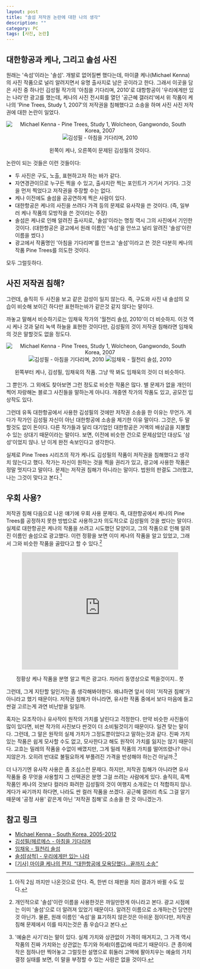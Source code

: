 ```yaml
---
layout: post
title: "솔섬 저작권 논란에 대한 나의 생각"
description: ""
category: PC
tags: [사진, 논란]
---
```


## 대한항공과 케나, 그리고 솔섬 사진

원래는 '속섬'이라는 '솔섬'.
개발로 없어질뻔 했다는데, 마이클 케나(Michael Kenna)의 사진 작품으로 널리 알려지면서 유명 출사지로 남은 곳이라고 한다.
그래서 이곳을 담은 사진 중 하나인 김성필 작가의 '아침을 기다리며, 2010'로
대항항공이 '우리에게만 있는 나라'란 광고를 했는데,
케나의 사진 전시회를 열던 '공근혜 갤러리'에서 위 작품이 케나의 'Pine Trees, Study 1, 2007'의 저작권을 침해했다고 소송을 하며 사진 사진 저작권에 대한 논란이 일었다.

<div style="text-align: center;" markdown="1">

![Michael Kenna - Pine Trees, Study 1, Wolcheon, Gangwondo, South Korea, 2007](https://lh5.googleusercontent.com/-nlLFdB4jh9Q/VZnfZ2NDNPI/AAAAAAAAPa8/wkMfxiQH2DE/h190/Michael%2BKenna%2B-%2BPine%2BTrees%252C%2BStudy%2B1.jpg)
![김성필 - 아침을 기다리며, 2010](https://lh6.googleusercontent.com/-n5PBlxOrmbo/VZnfv_hLRtI/AAAAAAAAPbM/vHpxxosc7Tw/h190/%25EA%25B9%2580%25EC%2584%25B1%25ED%2595%2584%2B-%2B%25EC%2595%2584%25EC%25B9%25A8%25EC%259D%2584%2B%25EA%25B8%25B0%25EB%258B%25A4%25EB%25A6%25AC%25EB%25A9%25B0.jpg)

왼쪽이 케나, 오른쪽이 문제된 김성필의 것이다.

</div>

논란이 되는 것들은 이런 것들이다:

- 두 사진은 구도, 노출, 표현하고자 하는 바가 같다.
- 자연경관이므로 누구든 찍을 수 있고, 출사지란 찍는 포인트가 거기서 거기다. 그것을 먼저 찍었다고 저작권을 주장할 수는 없다.
- 케나 이전에도 솔섬을 공공연하게 찍은 사람이 있다.
- 대한항공은 케나의 사진을 쓰려다 가격 등의 문제로 유사작을 쓴 것이다. (즉, 일부러 케나 작품의 모방작을 쓴 것이라는 주장)
- 솔섬은 케나로 인해 알려진 출사지로, '솔섬'이라는 명칭 역시 그의 사진에서 기인한 것이다. (대한항공은 광고에서 원래 이름인 '속섬'을 안쓰고 널리 알려진 '솔섬'이란 이름을 썼다.)
- 광고에서 작품명인 '아침을 기다리며'를 안쓰고 '솔섬'이라고 쓴 것은 다분히 케나의 작품 Pine Trees를 의도한 것이다.

모두 그럴듯하다.



## 사진 저작권 침해?

그런데, 솔직히 두 사진을 보고 같은 감성이 일지 않는다.
즉, 구도와 사진 내 솔섬의 모습이 비슷해 보이긴 하다만 표현하는바가 같은것 같지 않다는 말이다.

까놓고 말해서 비슷하기로는 임채욱 작가의 '월천리 솔섬, 2010'이 더 비슷하지.
이것 역시 케나 것과 달리 녹색 하늘을 표현한 것이다만,
김성필의 것이 저작권 침해라면 임채욱의 것은 말할것도 없을 정도다.

<div style="text-align: center;" markdown="1">

![Michael Kenna - Pine Trees, Study 1, Wolcheon, Gangwondo, South Korea, 2007](https://lh5.googleusercontent.com/-nlLFdB4jh9Q/VZnfZ2NDNPI/AAAAAAAAPa8/wkMfxiQH2DE/h190/Michael%2BKenna%2B-%2BPine%2BTrees%252C%2BStudy%2B1.jpg)
![김성필 - 아침을 기다리며, 2010](https://lh6.googleusercontent.com/-n5PBlxOrmbo/VZnfv_hLRtI/AAAAAAAAPbM/vHpxxosc7Tw/h190/%25EA%25B9%2580%25EC%2584%25B1%25ED%2595%2584%2B-%2B%25EC%2595%2584%25EC%25B9%25A8%25EC%259D%2584%2B%25EA%25B8%25B0%25EB%258B%25A4%25EB%25A6%25AC%25EB%25A9%25B0.jpg)
![임채욱 - 월천리 솔섬, 2010](https://lh3.googleusercontent.com/-IX_oecRdHHk/VZnfa8236qI/AAAAAAAAPbE/YWNt0SOIhUs/h190/%25EC%259E%2584%25EC%25B1%2584%25EC%259A%25B1%2B-%2B%25EC%259B%2594%25EC%25B2%259C%25EB%25A6%25AC%2B%25EC%2586%2594%25EC%2584%25AC.jpg)

왼쪽부터 케나, 김성필, 임채욱의 작품.
그냥 딱 봐도 임채욱의 것이 더 비슷하다.

</div>

그 뿐인가.
그 외에도 찾아보면 그런 정도로 비슷한 작품은 많다.
별 문제가 없을 개인이 찍어 자랑해논 블로그 사진들을 말하는게 아니다.
개중엔 작가의 작품도 있고, 공모전 입상작도 있다.

그런데 유독 대한항공에서 사용한 김성필의 것에만 저작권 소송을 한 이유는 무언가.
게다가 작가인 김성필 자신이 아닌 대한항공에 소송을 제기한 이유 말이다.
그것은, 두 말 할것도 없이 돈이다.
다른 작가들과 달리 대기업인 대한항공은 거액의 배상금을 지불할 수 있는 상대기 때문이라는 말이다.
보면, 이전에 비슷한 건으로 문제삼았던 대상도 '삼성'이었지 않나.
난 이게 완전 속보인다고 생각한다.

실제로 Pine Trees 시리즈의 작가 케나도 김성필의 작품이 저작권을 침해했다고 생각치 않는다고 했다.
작가는 자신이 원하는 것을 찍을 권리가 있고, 광고에 사용한 작품은 정말 멋지다고 말이다.
문제는 저작권 침해가 아니라는 말이다.
법원의 판결도 그러했고, 나는 그것이 맞다고 본다.[^1]

[^1]: 아직 2심 까지만 나온것으로 안다. 즉, 한번 더 재판을 치러 결과가 바뀔 수도 있다.


## 우회 사용?

저작권 침해 다음으로 나온 얘기에 우회 사용 문제다.
즉, 대한항공에서 케나의 Pine Trees를 공정하지 못한 방법으로 사용하고자 의도적으로 김성필의 것을 썼다는 말이다.
실제로 대한항공은 케나의 작품을 쓰려고 시도했던 모양이고,
그의 작품으로 인해 알려진 이름인 솔섬으로 광고했다.
이런 정황을 보면 이미 케나의 작품을 알고 있었고, 그래서 그와 비슷한 작품을 골랐다고 할 수 있다.[^2]

[^2]: 개인적으로 '솔섬'이란 이름을 사용한것은 까일만한게 아니라고 본다. 광고 시점에는 이미 '솔섬'으로 더 알려져 있었기 때문이다. 알려진 이름으로 소개하는건 당연한 것 아닌가. 물론, 원래 이름인 '속섬'을 표기하지 않은것은 아쉬운 점이다만, 저작권 침해 문제에서 이를 따지는것은 좀 우습다고 본다.

<div style="text-align: center;">
<iframe width="420" height="315" src="https://www.youtube.com/embed/7XelcZRjvbw" frameborder="0" allowfullscreen></iframe>
<p>정황상 케나 작품을 분명 알고 찍은 광고다. 차라리 동영상으로 찍을것이지.. 쯧</p>
</div>

그런데, 그게 지탄할 일인가는 좀 생각해봐야한다.
왜냐하면 앞서 이미 '저작권 침해'가 아니라고 했기 때문이다.
저작권 침해가 아니라면, 유사한 작품 중에서 보다 마음에 들고 싼걸 고르는게 과연 비난받을 일일까.

혹자는 모조작이나 유사작이 원작의 가치를 날린다고 걱정한다.
만약 비슷한 사진들이 많이 있다면, 비싼 작가의 사진보다 싼것이 더 소비될것이기 때문이다.
일견 맞는 말이다.
그런데, 그 말은 원작의 실제 가치가 그정도뿐이었다고 말하는것과 같다.
진짜 가치있는 작품은 쉽게 모사할 수도 없고, 모사한다고 해도 원작이 가치를 잃지는 않기 때문이다.
고흐는 밀레의 작품을 수없이 배꼈지만, 그게 밀레 작품의 가치를 떨어뜨렸나? 아니지않은가.
오히려 반대로 불필요하게 부풀려진 가격을 반성해야 하는건 아닐까.[^3]

[^3]: '예술은 사기'라는 말이 있다. 실제 가치와 상관없이 가격이 매겨지고, 그 가격 역시 작품의 진짜 가치와는 상관없는 투기와 허세(이름값)에 따르기 때문이다. 큰 종이에 작은 점하나만 찍어놓고 그럴듯한 설명으로 휘둘러 고액에 팔아치우는 예술의 가치 결정 실태를 보면, 이 말을 부정할 수 있는 사람은 없을 것이다.

더 나가기엔 유사작 사용은 좀 조심스런 문제다.
하지만, 저작권 침해가 아니라면 유사 작품들 중 무엇을 사용할지 그 선택권은 분명 그걸 쓰려는 사람에게 있다.
솔직히, 흑백 작품인 케나의 것보다 컬러라 화려한 김성필의 것이 여행지 소개로는 더 적합하지 않나.
게다가 싸기까지 하다면, 나라도 싼 컬러 작품을 쓰겠다.
공근혜 갤러리 측도 그걸 알기 때문에 '공정 사용' 같은게 아닌 '저작권 침해'로 소송을 한 것 아니겠는가.


## 참고 링크

- [Michael Kenna - South Korea, 2005-2012](http://www.michaelkenna.com/gallery.php?id=33)
- [김성필/헤르메스 - 아침을 기다리며](http://blog.naver.com/kimsp/60137866242)
- [임채욱 - 월천리 솔섬](https://www.facebook.com/media/set/?set=a.10201399056804978.1073741829.1431184990)
- [솔섬[삼척] - 우리에게만 있는 나라](https://youtu.be/7XelcZRjvbw)
- [[기사] 마이클 케나의 편지, “대한항공에 모욕당했다…끝까지 소송”](http://news.heraldcorp.com/view.php?ud=20140119000212)
